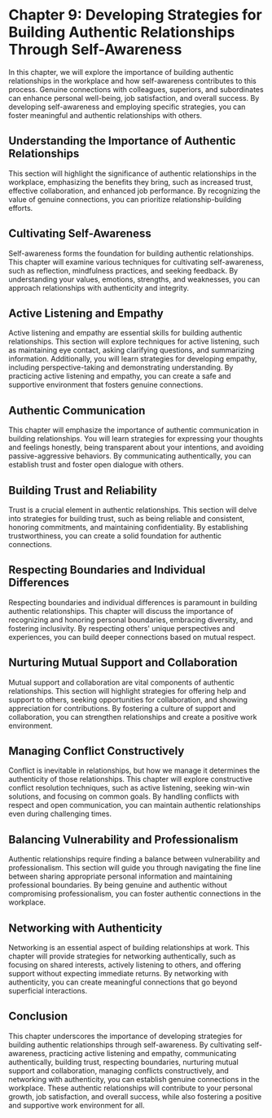 Chapter 9: Developing Strategies for Building Authentic Relationships Through Self-Awareness
============================================================================================

In this chapter, we will explore the importance of building authentic relationships in the workplace and how self-awareness contributes to this process. Genuine connections with colleagues, superiors, and subordinates can enhance personal well-being, job satisfaction, and overall success. By developing self-awareness and employing specific strategies, you can foster meaningful and authentic relationships with others.

Understanding the Importance of Authentic Relationships
-------------------------------------------------------

This section will highlight the significance of authentic relationships in the workplace, emphasizing the benefits they bring, such as increased trust, effective collaboration, and enhanced job performance. By recognizing the value of genuine connections, you can prioritize relationship-building efforts.

Cultivating Self-Awareness
--------------------------

Self-awareness forms the foundation for building authentic relationships. This chapter will examine various techniques for cultivating self-awareness, such as reflection, mindfulness practices, and seeking feedback. By understanding your values, emotions, strengths, and weaknesses, you can approach relationships with authenticity and integrity.

Active Listening and Empathy
----------------------------

Active listening and empathy are essential skills for building authentic relationships. This section will explore techniques for active listening, such as maintaining eye contact, asking clarifying questions, and summarizing information. Additionally, you will learn strategies for developing empathy, including perspective-taking and demonstrating understanding. By practicing active listening and empathy, you can create a safe and supportive environment that fosters genuine connections.

Authentic Communication
-----------------------

This chapter will emphasize the importance of authentic communication in building relationships. You will learn strategies for expressing your thoughts and feelings honestly, being transparent about your intentions, and avoiding passive-aggressive behaviors. By communicating authentically, you can establish trust and foster open dialogue with others.

Building Trust and Reliability
------------------------------

Trust is a crucial element in authentic relationships. This section will delve into strategies for building trust, such as being reliable and consistent, honoring commitments, and maintaining confidentiality. By establishing trustworthiness, you can create a solid foundation for authentic connections.

Respecting Boundaries and Individual Differences
------------------------------------------------

Respecting boundaries and individual differences is paramount in building authentic relationships. This chapter will discuss the importance of recognizing and honoring personal boundaries, embracing diversity, and fostering inclusivity. By respecting others' unique perspectives and experiences, you can build deeper connections based on mutual respect.

Nurturing Mutual Support and Collaboration
------------------------------------------

Mutual support and collaboration are vital components of authentic relationships. This section will highlight strategies for offering help and support to others, seeking opportunities for collaboration, and showing appreciation for contributions. By fostering a culture of support and collaboration, you can strengthen relationships and create a positive work environment.

Managing Conflict Constructively
--------------------------------

Conflict is inevitable in relationships, but how we manage it determines the authenticity of those relationships. This chapter will explore constructive conflict resolution techniques, such as active listening, seeking win-win solutions, and focusing on common goals. By handling conflicts with respect and open communication, you can maintain authentic relationships even during challenging times.

Balancing Vulnerability and Professionalism
-------------------------------------------

Authentic relationships require finding a balance between vulnerability and professionalism. This section will guide you through navigating the fine line between sharing appropriate personal information and maintaining professional boundaries. By being genuine and authentic without compromising professionalism, you can foster authentic connections in the workplace.

Networking with Authenticity
----------------------------

Networking is an essential aspect of building relationships at work. This chapter will provide strategies for networking authentically, such as focusing on shared interests, actively listening to others, and offering support without expecting immediate returns. By networking with authenticity, you can create meaningful connections that go beyond superficial interactions.

Conclusion
----------

This chapter underscores the importance of developing strategies for building authentic relationships through self-awareness. By cultivating self-awareness, practicing active listening and empathy, communicating authentically, building trust, respecting boundaries, nurturing mutual support and collaboration, managing conflicts constructively, and networking with authenticity, you can establish genuine connections in the workplace. These authentic relationships will contribute to your personal growth, job satisfaction, and overall success, while also fostering a positive and supportive work environment for all.
